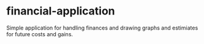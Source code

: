 # financial-application
Simple application for handling finances and drawing graphs and estimiates for future costs and gains.
